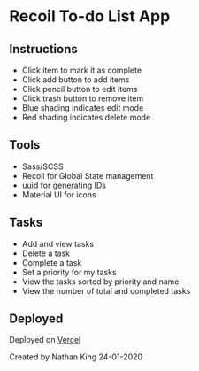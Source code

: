 # Recoil To-do List App

## Instructions

- Click item to mark it as complete
- Click add button to add items
- Click pencil button to edit items
- Click trash button to remove item
- Blue shading indicates edit mode
- Red shading indicates delete mode

## Tools

- Sass/SCSS
- Recoil for Global State management
- uuid for generating IDs
- Material UI for icons

## Tasks

- Add and view tasks
- Delete a task
- Complete a task
- Set a priority for my tasks
- View the tasks sorted by priority and name
- View the number of total and completed tasks

## Deployed

Deployed on [Vercel](https://recoil-todo-app.vercel.app/)

Created by Nathan King 24-01-2020
